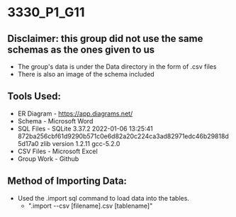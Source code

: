 # 3330_P1_G11
## Disclaimer:  this group did not use the same schemas as the ones given to us
- The group's data is under the Data directory in the form of .csv files
- There is also an image of the schema included

## Tools Used:
- ER Diagram - https://app.diagrams.net/
- Schema - Microsoft Word
- SQL Files - SQLite 3.37.2 2022-01-06 13:25:41 872ba256cbf61d9290b571c0e6d82a20c224ca3ad82971edc46b29818d5d17a0
              zlib version 1.2.11
              gcc-5.2.0
- CSV Files - Microsoft Excel
- Group Work - Github

## Method of Importing Data:
- Used the .import sql command to load data into the tables.
  - ".import --csv [filename].csv [tablename]"
